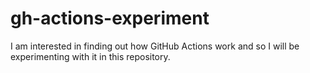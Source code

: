 # gh-actions-experiment
I am interested in finding out how GitHub Actions work and so I will be experimenting with it in this repository.
